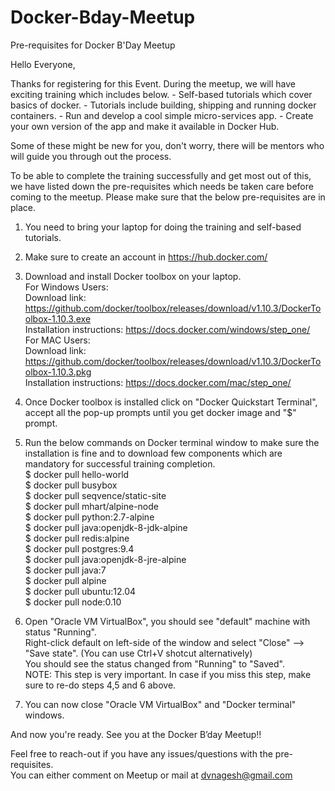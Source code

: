 # Docker-Bday-Meetup
Pre-requisites for Docker B'Day Meetup

Hello Everyone,

Thanks for registering for this Event. 
During the meetup, we will have exciting training which includes below.
	- Self-based tutorials which cover basics of docker.
	- Tutorials include building, shipping and running docker containers.
	- Run and develop a cool simple micro-services app.
	- Create your own version of the app and make it available in Docker Hub.

Some of these might be new for you, don't worry, there will be mentors who will guide you through out the process.

To be able to complete the training successfully and get most out of this, we have listed down the pre-requisites which needs be taken care before coming to the meetup.
Please make sure that the below pre-requisites are in place.

1. You need to bring your laptop for doing the training and self-based tutorials.
2. Make sure to create an account in https://hub.docker.com/
3. Download and install Docker toolbox on your laptop.<br>
   For Windows Users: <br>
	Download link: https://github.com/docker/toolbox/releases/download/v1.10.3/DockerToolbox-1.10.3.exe <br>
	Installation instructions: https://docs.docker.com/windows/step_one/ <br>
   For MAC Users: <br>
	Download link: https://github.com/docker/toolbox/releases/download/v1.10.3/DockerToolbox-1.10.3.pkg <br>
	Installation instructions: https://docs.docker.com/mac/step_one/ <br>
4. Once Docker toolbox is installed click on "Docker Quickstart Terminal", accept all the pop-up prompts until you get docker image and "$" prompt. 
5. Run the below commands on Docker terminal window to make sure the installation is fine and to download few components which are mandatory for successful training completion. <br>
   $ docker pull hello-world <br>
   $ docker pull busybox <br>
   $ docker pull seqvence/static-site <br>
   $ docker pull mhart/alpine-node <br>
   $ docker pull python:2.7-alpine <br>
   $ docker pull java:openjdk-8-jdk-alpine <br>
   $ docker pull redis:alpine <br>
   $ docker pull postgres:9.4 <br>
   $ docker pull java:openjdk-8-jre-alpine <br> 
   $ docker pull java:7 <br>
   $ docker pull alpine <br>
   $ docker pull ubuntu:12.04 <br>
   $ docker pull node:0.10 <br>


6. Open "Oracle VM VirtualBox", you should see "default" machine with status "Running". <br>
   Right-click default on left-side of the window and select "Close" --> "Save state". (You can use Ctrl+V shotcut alternatively) <br>
   You should see the status changed from "Running" to "Saved". <br>
   NOTE: This step is very important. In case if you miss this step, make sure to re-do steps 4,5 and 6 above.

7. You can now close "Oracle VM VirtualBox" and "Docker terminal" windows. <br>

And now you're ready. See you at the Docker B’day Meetup!! <br>

Feel free to reach-out if you have any issues/questions with the pre-requisites. <br>
You can either comment on Meetup or mail at dvnagesh@gmail.com

